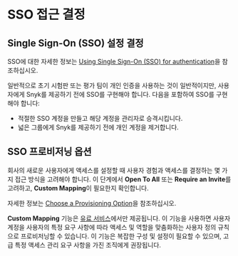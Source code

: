 # SSO 접근 결정

## Single Sign-On (SSO) 설정 결정

SSO에 대한 자세한 정보는 [Using Single Sign-On (SSO) for authentication](../../../enterprise-setup/single-sign-on-sso-for-authentication-to-snyk/)을 참조하십시오.

일반적으로 초기 시험판 또는 평가 팀이 개인 인증을 사용하는 것이 일반적이지만, 사용자에게 Snyk를 제공하기 전에 SSO를 구현해야 합니다. 다음을 포함하여 SSO를 구현해야 합니다:

- 적절한 SSO 계정을 만들고 해당 계정을 관리자로 승격시킵니다.
- 넓은 그룹에게 Snyk를 제공하기 전에 개인 계정을 제거합니다.

## SSO 프로비저닝 옵션

회사의 새로운 사용자에게 액세스를 설정할 때 사용자 경험과 액세스를 결정하는 몇 가지 접근 방식을 고려해야 합니다. 이 단계에서 **Open To All** 또는 **Require an Invite**를 고려하고, **Custom Mapping**이 필요한지 확인합니다.

자세한 정보는 [Choose a Provisioning Option](../../../enterprise-setup/single-sign-on-sso-for-authentication-to-snyk/choose-a-provisioning-option.md)을 참조하십시오.

**Custom Mapping** 기능은 [유료 서비스](../../../working-with-snyk/snyk-terms-of-support-and-services-glossary/)에서만 제공됩니다. 이 기능을 사용하면 사용자 계정을 사용자의 특정 요구 사항에 따라 액세스 및 역할을 맞춤화하는 사용자 정의 규칙으로 프로비저닝할 수 있습니다. 이 기능은 복잡한 구성 및 설정이 필요할 수 있으며, 고급 특정 액세스 관리 요구 사항을 가진 조직에게 권장됩니다.